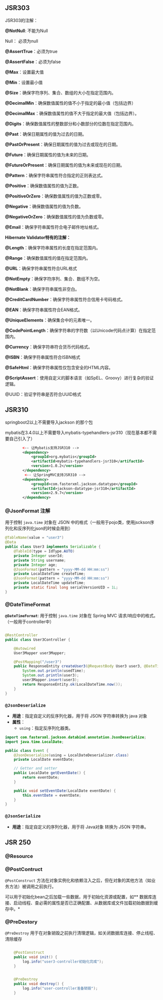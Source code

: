 ## JSR303

JSR303的注解：

**@NotNull**: 不能为Null

Null： 必须为null

**@AssertTrue**：必须为true

**@AssertFalse**：必须为false

**@Max**：设置最大值

**@Min**：设置最小值

**@Size**：确保字符序列、集合、数组的大小在指定范围内。

**@DecimalMin**：确保数值属性的值不小于指定的最小值（包括边界）

**@DecimalMax**：确保数值属性的值不大于指定的最大值（包括边界）。

**@Digits**：确保数值属性的整数部分和小数部分的位数在指定范围内。

**@Past**：确保日期属性的值为过去的日期。

**@PastOrPresent**：确保日期属性的值为过去或现在的日期。

**@Future**：确保日期属性的值为未来的日期。

**@FutureOrPresent**：确保日期属性的值为未来或现在的日期。

**@Pattern**：确保字符串属性符合指定的正则表达式。

**@Positive**：确保数值属性的值为正数。

**@PositiveOrZero**：确保数值属性的值为正数或零。

**@Negative**：确保数值属性的值为负数。

**@NegativeOrZero**：确保数值属性的值为负数或零。

**@Email**：确保字符串属性符合电子邮件地址格式。



**Hibernate Validator特有的注解：**

**@Length**：确保字符串属性的长度在指定范围内。

**@Range**：确保数值属性的值在指定范围内。

**@URL**：确保字符串属性符合URL格式

**@NotEmpty**：确保字符序列、集合、数组不为空。

**@NotBlank**：确保字符串属性非空白。

**@CreditCardNumber**：确保字符串属性符合信用卡号码格式。

**@EAN**：确保字符串属性符合EAN格式。

**@UniqueElements**：确保集合中的元素唯一。

**@CodePointLength**：确保字符串的字符数（以Unicode代码点计算）在指定范围内。

**@Currency**：确保字符串符合货币代码格式。

**@ISBN**：确保字符串属性符合ISBN格式

**@SafeHtml**：确保字符串属性仅包含安全的HTML内容。

**@ScriptAssert**：使用自定义的脚本语言（如SpEL、Groovy）进行复杂的验证逻辑。

@UUID：验证字符串是否符合UUID格式





## JSR310

springboot2以上不需要导入jackson 的那个包

mybatis在3.4.0以上不需要导入mybatis-typehandlers-jsr310（现在基本都不需要自己引入了）

```xml
		<-- 让Mybatis支持JSR310 -->
 		<dependency>
            <groupId>org.mybatis</groupId>
            <artifactId>mybatis-typehandlers-jsr310</artifactId>
            <version>1.0.2</version>
        </dependency>
         <-- 让SpringMVC支持JSR310 -->
        <dependency>
            <groupId>com.fasterxml.jackson.datatype</groupId>
            <artifactId>jackson-datatype-jsr310</artifactId>
            <version>2.9.7</version>
        </dependency>
```

###  @JsonFormat 注解

用于控制 `java.time` 对象在 JSON 中的格式（一般用于pojo类，使用jsckson序列化和反序列化json的时候会用到）

```java
@TableName(value = "user3")
@Data
public class User3 implements Serializable {
    @TableId(type = IdType.AUTO)
    private Integer userId;
    private String username;
    private Integer age;
    @JsonFormat(pattern = "yyyy-MM-dd HH:mm:ss")
    private LocalDateTime createTime;
    @JsonFormat(pattern = "yyyy-MM-dd HH:mm:ss")
    private LocalDateTime updateTime;
    private static final long serialVersionUID = 1L;
}
```

### @DateTimeFormat

**`@DateTimeFormat`**: 用于控制 `java.time` 对象在 Spring MVC 请求/响应中的格式。（一般用于controller中）

```java

@RestController
public class User3Controller {

    @Autowired
    User3Mapper user3Mapper;

    @PostMapping("/user3")
    public ResponseEntity createUser3(@RequestBody User3 user3, @DateTimeFormat(pattern = "yyyy-MM-dd HH:mm:ss") @RequestParam("usedTime") LocalDateTime usedTime) {
        System.out.println(usedTime);
        System.out.println(user3);
        user3Mapper.insert(user3);
        return ResponseEntity.ok(LocalDateTime.now());
    }
}

```

### `@JsonDeserialize`

- **用途**：指定自定义的反序列化器，用于将 JSON 字符串转换为 java 对象
- **属性**：
  - `using`：指定反序列化器类。

```java
import com.fasterxml.jackson.databind.annotation.JsonDeserialize;
import java.time.LocalDate;

public class Event {
    @JsonDeserialize(using = LocalDateDeserializer.class)
    private LocalDate eventDate;

    // Getter and setter
    public LocalDate getEventDate() {
        return eventDate;
    }

    public void setEventDate(LocalDate eventDate) {
        this.eventDate = eventDate;
    }
}
```

### `@JsonSerialize`

- **用途**：指定自定义的序列化器，用于将 Java对象 转换为 JSON 字符串。



## JSR 250

### @Resource

### @PostContruct

`@PostConstruct` 方法在对象实例化和依赖注入之后，但在对象的其他方法（如业务方法）被调用之前执行。

可以用于初始化bean之后加载一些数据，用于初始化资源或配置，如** 数据库连接、启动线程、查必需的属性是否已正确配置、从数据库或文件加载初始数据到缓存中。*

### @PreDestory

`@PreDestroy` 用于在对象销毁之前执行清理逻辑，如关闭数据库连接、停止线程、清除缓存

```java

    @PostConstruct
    public void init() {
        log.info("user3-controller初始化完成");
    }


    @PreDestroy
    public void destroy() {
        log.info("user-controller准备销毁");
    }

```

